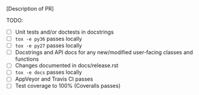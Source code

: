 [Description of PR]

TODO:
* [ ] Unit tests and/or doctests in docstrings
* [ ] ``tox -e py36`` passes locally
* [ ] ``tox -e py27`` passes locally
* [ ] Docstrings and API docs for any new/modified user-facing classes and functions
* [ ] Changes documented in docs/release.rst
* [ ] ``tox -e docs`` passes locally
* [ ] AppVeyor and Travis CI passes
* [ ] Test coverage to 100% (Coveralls passes)
